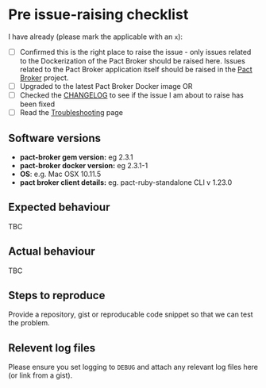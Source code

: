 # Pre issue-raising checklist

I have already (please mark the applicable with an `x`):

* [ ] Confirmed this is the right place to raise the issue - only issues related to the Dockerization of the Pact Broker should be raised here. Issues related to the Pact Broker application itself should be raised in the [Pact Broker](https://github.com/pact-foundation/pact_broker) project.
* [ ] Upgraded to the latest Pact Broker Docker image OR
* [ ] Checked the [CHANGELOG](/CHANGELOG.md) to see if the issue I am about to raise has been fixed
* [ ] Read the [Troubleshooting](https://github.com/DiUS/pact_broker-docker/wiki/Troubleshooting) page

## Software versions

* **pact-broker gem version:** eg 2.3.1
* **pact-broker docker version:** eg 2.3.1-1
* **OS**: e.g. Mac OSX 10.11.5
* **pact broker client details:** eg. pact-ruby-standalone CLI v 1.23.0

## Expected behaviour

TBC

## Actual behaviour

TBC

## Steps to reproduce

Provide a repository, gist or reproducable code snippet so that we can test the problem.

## Relevent log files

Please ensure you set logging to `DEBUG` and attach any relevant log files here (or link from a gist).

